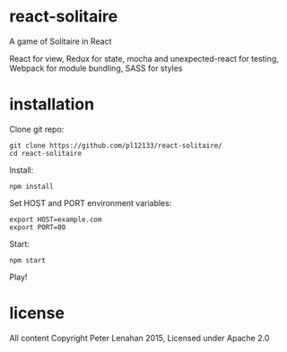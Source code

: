 # react-solitaire

A game of Solitaire in React

React for view, Redux for state, mocha and unexpected-react for testing, Webpack for module bundling, SASS for styles

# installation

Clone git repo:

    git clone https://github.com/pl12133/react-solitaire/
    cd react-solitaire

Install:

    npm install

Set HOST and PORT environment variables:

    export HOST=example.com
    export PORT=80

Start:

    npm start

Play!

# license

All content Copyright Peter Lenahan 2015, Licensed under Apache 2.0
